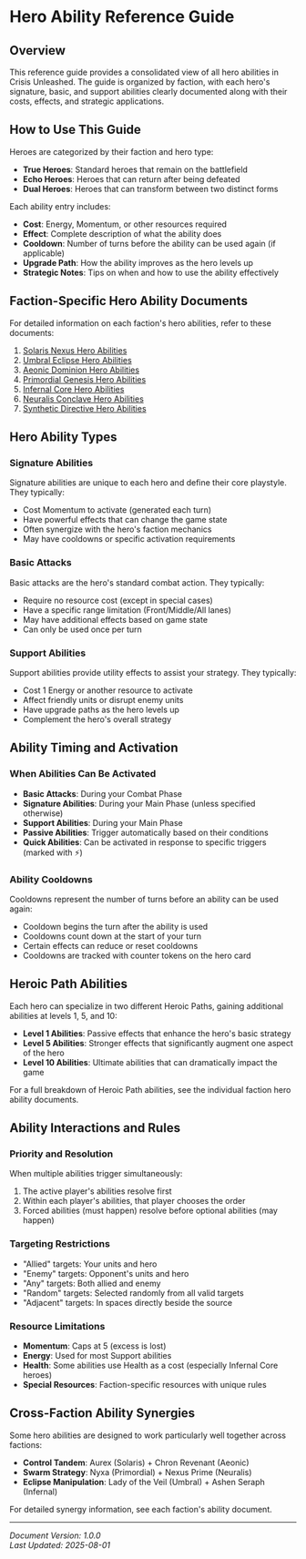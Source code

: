 # Hero Ability Reference Guide

## Overview

This reference guide provides a consolidated view of all hero abilities in Crisis Unleashed. The guide is organized by faction, with each hero's signature, basic, and support abilities clearly documented along with their costs, effects, and strategic applications.

## How to Use This Guide

Heroes are categorized by their faction and hero type:

- **True Heroes**: Standard heroes that remain on the battlefield
- **Echo Heroes**: Heroes that can return after being defeated
- **Dual Heroes**: Heroes that can transform between two distinct forms

Each ability entry includes:

- **Cost**: Energy, Momentum, or other resources required
- **Effect**: Complete description of what the ability does
- **Cooldown**: Number of turns before the ability can be used again (if applicable)
- **Upgrade Path**: How the ability improves as the hero levels up
- **Strategic Notes**: Tips on when and how to use the ability effectively

## Faction-Specific Hero Ability Documents

For detailed information on each faction's hero abilities, refer to these documents:

1. [Solaris Nexus Hero Abilities](./abilities/solaris_nexus_abilities.md)
2. [Umbral Eclipse Hero Abilities](./abilities/umbral_eclipse_abilities.md)
3. [Aeonic Dominion Hero Abilities](./abilities/aeonic_dominion_abilities.md)
4. [Primordial Genesis Hero Abilities](./abilities/primordial_genesis_abilities.md)
5. [Infernal Core Hero Abilities](./abilities/infernal_core_abilities.md)
6. [Neuralis Conclave Hero Abilities](./abilities/neuralis_conclave_abilities.md)
7. [Synthetic Directive Hero Abilities](./abilities/synthetic_directive_abilities.md)

## Hero Ability Types

### Signature Abilities

Signature abilities are unique to each hero and define their core playstyle. They typically:

- Cost Momentum to activate (generated each turn)
- Have powerful effects that can change the game state
- Often synergize with the hero's faction mechanics
- May have cooldowns or specific activation requirements

### Basic Attacks

Basic attacks are the hero's standard combat action. They typically:

- Require no resource cost (except in special cases)
- Have a specific range limitation (Front/Middle/All lanes)
- May have additional effects based on game state
- Can only be used once per turn

### Support Abilities

Support abilities provide utility effects to assist your strategy. They typically:

- Cost 1 Energy or another resource to activate
- Affect friendly units or disrupt enemy units
- Have upgrade paths as the hero levels up
- Complement the hero's overall strategy

## Ability Timing and Activation

### When Abilities Can Be Activated

- **Basic Attacks**: During your Combat Phase
- **Signature Abilities**: During your Main Phase (unless specified otherwise)
- **Support Abilities**: During your Main Phase
- **Passive Abilities**: Trigger automatically based on their conditions
- **Quick Abilities**: Can be activated in response to specific triggers (marked with ⚡)

### Ability Cooldowns

Cooldowns represent the number of turns before an ability can be used again:

- Cooldown begins the turn after the ability is used
- Cooldowns count down at the start of your turn
- Certain effects can reduce or reset cooldowns
- Cooldowns are tracked with counter tokens on the hero card

## Heroic Path Abilities

Each hero can specialize in two different Heroic Paths, gaining additional abilities at levels 1, 5, and 10:

- **Level 1 Abilities**: Passive effects that enhance the hero's basic strategy
- **Level 5 Abilities**: Stronger effects that significantly augment one aspect of the hero
- **Level 10 Abilities**: Ultimate abilities that can dramatically impact the game

For a full breakdown of Heroic Path abilities, see the individual faction hero ability documents.

## Ability Interactions and Rules

### Priority and Resolution

When multiple abilities trigger simultaneously:

1. The active player's abilities resolve first
2. Within each player's abilities, that player chooses the order
3. Forced abilities (must happen) resolve before optional abilities (may happen)

### Targeting Restrictions

- "Allied" targets: Your units and hero
- "Enemy" targets: Opponent's units and hero
- "Any" targets: Both allied and enemy
- "Random" targets: Selected randomly from all valid targets
- "Adjacent" targets: In spaces directly beside the source

### Resource Limitations

- **Momentum**: Caps at 5 (excess is lost)
- **Energy**: Used for most Support abilities
- **Health**: Some abilities use Health as a cost (especially Infernal Core heroes)
- **Special Resources**: Faction-specific resources with unique rules

## Cross-Faction Ability Synergies

Some hero abilities are designed to work particularly well together across factions:

- **Control Tandem**: Aurex (Solaris) + Chron Revenant (Aeonic)
- **Swarm Strategy**: Nyxa (Primordial) + Nexus Prime (Neuralis)
- **Eclipse Manipulation**: Lady of the Veil (Umbral) + Ashen Seraph (Infernal)

For detailed synergy information, see each faction's ability document.

---

*Document Version: 1.0.0*  
*Last Updated: 2025-08-01*
